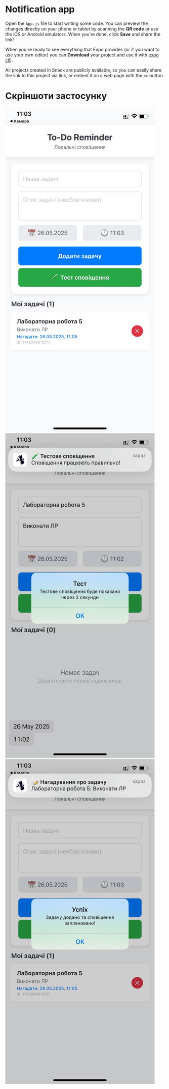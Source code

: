# Notification app

Open the `App.js` file to start writing some code. You can preview the changes directly on your phone or tablet by scanning the **QR code** or use the iOS or Android emulators. When you're done, click **Save** and share the link!

When you're ready to see everything that Expo provides (or if you want to use your own editor) you can **Download** your project and use it with [expo cli](https://docs.expo.dev/get-started/installation/#expo-cli)).

All projects created in Snack are publicly available, so you can easily share the link to this project via link, or embed it on a web page with the `<>` button.

# Скріншоти застосунку
![Скріншот застосунку](screenshots/1.jpg)
![Скріншот застосунку](screenshots/2.jpg)
![Скріншот застосунку](screenshots/3.jpg)

